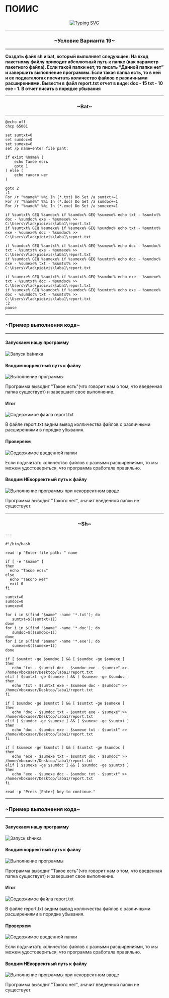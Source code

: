 # ПОИИС
<p align="center"><a href="https://git.io/typing-svg"><img src="https://readme-typing-svg.herokuapp.com?font=Fira+Code&weight=900&size=35&pause=1000&color=5CF7F1&center=%D0%9B%D0%9E%D0%96%D0%AC&vCenter=%D0%9B%D0%9E%D0%96%D0%AC&repeat=%D0%B8%D1%81%D1%82%D0%B8%D0%BD%D0%BD%D1%8B%D0%B9&random=%D0%9B%D0%9E%D0%96%D0%AC&width=435&height=100&lines=%D0%9C%D0%BE%D1%8F+%D0%BB%D0%B0%D0%B1%D0%BE%D1%80%D0%B0%D1%82%D0%BE%D1%80%D0%BD%D0%B0%D1%8F+%E2%84%961" alt="Typing SVG" /></a></p>

---

<h3 align="center">~Условие Варианта 19~</h3>

---

**Создать файл sh и bat, который выполняет следующее: 
На вход пакетному файлу приходит абсолютный путь к папке (как параметр пакетного файла). Если такой папки нет, то писать “Данной папки нет” и завершить выполнение программы. Если такая папка есть, то в ней и ее подкаталогах посчитать количество файлов с различными расширениями. Вывести в файл report.txt отчет в виде: doc - 15 txt - 10 exe - 1. В отчет писать в порядке убывания**

---

<h3 align="center">~Bat~</h3>

---

```
@echo off
chcp 65001

set sumtxt=0
set sumdoc=0
set sumexe=0
set /p name=enter file paht:

if exist %name% (
	echo Такое есть
	goto 1
) else (
	echo такого нет
)

goto 2
:1
For /r "%name%" %%i In (*.txt) Do Set /a sumtxt+=1
For /r "%name%" %%i In (*.doc) Do Set /a sumdoc+=1
For /r "%name%" %%i In (*.exe) Do Set /a sumexe+=1

if %sumtxt% GEQ %sumdoc% if %sumdoc% GEQ %sumexe% echo txt - %sumtxt% doc - %sumdoc% exe - %sumexe% >> C:\Users\Vlad\pioivis\laba1\report.txt
if %sumtxt% GEQ %sumexe% if %sumexe% GEQ %sumdoc% echo txt - %sumtxt% exe - %sumexe% doc - %sumdoc% >> C:\Users\Vlad\pioivis\laba1\report.txt

if %sumdoc% GEQ %sumtxt% if %sumtxt% GEQ %sumexe% echo doc - %sumdoc% txt - %sumtxt% exe - %sumexe% >> C:\Users\Vlad\pioivis\laba1\report.txt
if %sumdoc% GEQ %sumexe% if %sumexe% GEQ %sumtxt% echo doc - %sumdoc% exe - %sumexe% txt - %sumtxt% >> C:\Users\Vlad\pioivis\laba1\report.txt

if %sumexe% GEQ %sumtxt% if %sumtxt% GEQ %sumdoc% echo exe - %sumexe% txt - %sumtxt% doc - %sumdoc% >> C:\Users\Vlad\pioivis\laba1\report.txt
if %sumexe% GEQ %sumdoc% if %sumdoc% GEQ %sumtxt% echo exe - %sumexe% doc - %sumdoc% txt - %sumtxt% >> C:\Users\Vlad\pioivis\laba1\report.txt
:2
pause
```

---

<h3>~Пример выполнения кода~</h3>

---

<h4>Запускаем нашу программу </h4>

![Запуск batника](/imgs/cmd/startcmd.png)

<h4>Вводим корректный путь к файлу </h4>

![Выполнение программы](/imgs/cmd/cmdunerror.png)

<p>Программа выводит "Такое есть"(что говорит нам о том, что введенная папка существует) и завершает свое выполнение.</p>

<h4>Итог </h4>

![Содержимое файла report.txt](/imgs/cmd/result.png)

<p>В файле report.txt видим вывод колличества файлов с различными расширениями в порядке убывания.</p>

<h4>Проверяем </h4>

![Содержимое введенной папки](/imgs/cmd/papkawithfiles.png)

<p>Если подсчитать количество файлов с разными расширениями, то мы можем удостовериться, что программа сработала правильно.</p>

<h4>Вводим НЕкорректный путь к файлу </h4>

![Выполнение программы при некорректном вводе](/imgs/cmd/cmderror.png)

<p>Программа выводит "Такого нет", значит введенной папки не существует.</p>

---
<h3 align="center">~Sh~</h3>
---

```
#!/bin/bash

read -p "Enter file path: " name

if [ -e "$name" ]
then
  echo "Такое есть"
else
  echo "такого нет"
  exit 0
fi

sumtxt=0
sumdoc=0
sumexe=0

for i in $(find "$name" -name '*.txt'); do
   sumtxt=$((sumtxt+1))
done
for i in $(find "$name" -name '*.doc'); do
   sumdoc=$((sumdoc+1))
done
for i in $(find "$name" -name '*.exe'); do
   sumexe=$((sumexe+1))
done

if [ $sumtxt -ge $sumdoc ] && [ $sumdoc -ge $sumexe ]
then
   echo "txt - $sumtxt doc - $sumdoc exe - $sumexe" >> /home/vboxuser/Desktop/laba1/report.txt
elif [ $sumtxt -ge $sumexe ] && [ $sumexe -ge $sumdoc ]
then
   echo "txt - $sumtxt exe - $sumexe doc - $sumdoc" >> /home/vboxuser/Desktop/laba1/report.txt
fi

if [ $sumdoc -ge $sumtxt ] && [ $sumtxt -ge $sumexe ]
then
   echo "doc - $sumdoc txt - $sumtxt exe - $sumexe" >> /home/vboxuser/Desktop/laba1/report.txt
elif [ $sumdoc -ge $sumexe ] && [ $sumexe -ge $sumtxt ]
then
   echo "doc - $sumdoc exe - $sumexe txt - $sumtxt" >> /home/vboxuser/Desktop/laba1/report.txt
fi

if [ $sumexe -ge $sumtxt ] && [ $sumtxt -ge $sumdoc ]
then
   echo "exe - $sumexe txt - $sumtxt doc - $sumdoc" >> /home/vboxuser/Desktop/laba1/report.txt
elif [ $sumexe -ge $sumdoc ] && [ $sumdoc -ge $sumtxt ]
then
   echo "exe - $sumexe doc - $sumdoc txt - $sumtxt" >> /home/vboxuser/Desktop/laba1/report.txt
fi

read -p "Press [Enter] key to continue."
```

---

<h3>~Пример выполнения кода~</h3>

---

<h4>Запускаем нашу программу </h4>

![Запуск shника](/imgs/sh/start.png)

<h4>Вводим корректный путь к файлу </h4>

![Выполнение программы](/imgs/sh/luck.png)

<p>Программа выводит "Такое есть"(что говорит нам о том, что введенная папка существует) и завершает свое выполнение.</p>

<h4>Итог </h4>

![Содержимое файла report.txt](/imgs/sh/reportsh.png)

<p>В файле report.txt видим вывод колличества файлов с различными расширениями в порядке убывания.</p>

<h4>Проверяем </h4>

![Содержимое введенной папки](/imgs/sh/papka.png)

<p>Если подсчитать количество файлов с разными расширениями, то мы можем удостовериться, что программа сработала правильно.</p>

<h4>Вводим НЕкорректный путь к файлу </h4>

![Выполнение программы при некорректном вводе](/imgs/sh/unluck.png)

<p>Программа выводит "Такого нет", значит введенной папки не существует.</p>

